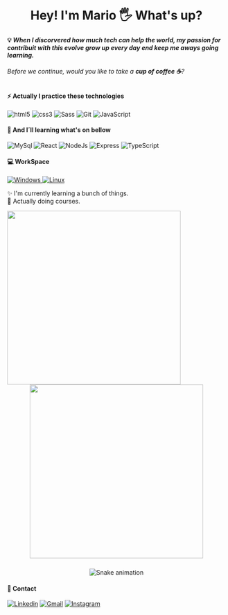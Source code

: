 

<h1 align="center"> Hey! I'm Mario 🖐️ What's up? </h1>

#### 💡 <em> When I discorvered how much tech can help the world, my passion for contribuit with this evolve grow up every day end keep me aways going learning.</em>

###### Before we continue, would you like to take a **cup of coffee ☕**?


#### ⚡ Actually I practice these technologies
![html5](https://img.shields.io/badge/HTML5-E34F26?style=for-the-badge&logo=html5&logoColor=white)
![css3](https://img.shields.io/badge/CSS3-1572B6?style=for-the-badge&logo=css3&logoColor=white)
![Sass](https://img.shields.io/badge/Sass-CC6699?style=for-the-badge&logo=sass&logoColor=white)
![Git](https://img.shields.io/badge/GIT-000000?style=for-the-badge&logo=git&logoColor=white)
![JavaScript](https://img.shields.io/badge/JavaScript-F7DF1E?style=for-the-badge&logo=javascript&logoColor=black)



#### 🚀 And I´ll learning what's on bellow

![MySql](https://img.shields.io/badge/MySQL-005C84?style=for-the-badge&logo=mysql&logoColor=white)
![React](https://img.shields.io/badge/React-20232A?style=for-the-badge&logo=react&logoColor=61DAFB)
![NodeJs](https://img.shields.io/badge/Node.js-43853D?style=for-the-badge&logo=node.js&logoColor=white)
![Express](https://img.shields.io/badge/Express.js-404D59?style=for-the-badge)
![TypeScript](https://img.shields.io/badge/TypeScript-007ACC?style=for-the-badge&logo=typescript&logoColor=white)

#### 💻 WorkSpace
<div>	
	<a href="https://www.windows.com"> <img src="https://img.shields.io/badge/Windows-0078D6?style=for-the-badge&logo=windows&logoColor=white" alt="Windows"/> </a>
	<a href="https://www.kernel.org"> <img src="https://img.shields.io/badge/Linux-557C94?style=for-the-badge&logo=linux&logoColor=black" alt="Linux"/> </a>
</div>

:sparkles: I'm currently learning a bunch of things. <br />
:bookmark: Actually doing courses. <br />

<p align="center" style="padding-bottom: 10px;">
  <img align="left" src="https://github-readme-stats.vercel.app/api/top-langs/?username=mariohenrlque&layout=compact&langs_count=16&theme=dracula" width="400" />
  <img align="" src="https://github-readme-stats.vercel.app/api?username=mariohenrlque&show_icons=true&theme=dracula&include_all_commits=true&count_public=true" width="400" />
</p>

<div align="center">

  ![Snake animation](https://github.com/danielbped/danielbped/blob/output/github-contribution-grid-snake.svg)
  
</div>
  
#### 📱 Contact
[![Linkedin](https://img.shields.io/badge/LinkedIn-0077B5?style=for-the-badge&logo=linkedin&logoColor=white "LinkedIn")](https://www.linkedin.com/in/mario-henrique-61b44023a/) [![Gmail](https://img.shields.io/badge/Gmail-D14836?style=for-the-badge&logo=gmail&logoColor=white)](mailto:mariohenrique.dev@gmail.com) [![Instagram](https://img.shields.io/badge/Instagram-E4405F?style=for-the-badge&logo=instagram&logoColor=white "Instagram")](https://www.instagram.com/mario_henrlque/)

